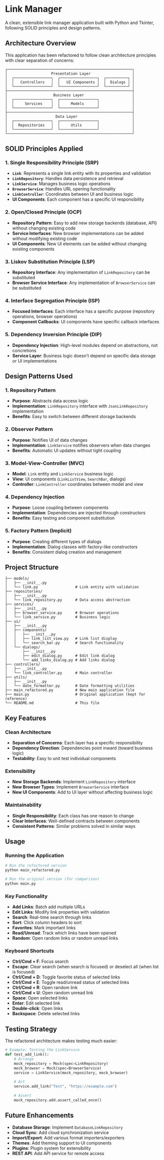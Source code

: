 # Link Manager

A clean, extensible link manager application built with Python and Tkinter, following SOLID principles and design patterns.

## Architecture Overview

This application has been refactored to follow clean architecture principles with clear separation of concerns:

```
┌─────────────────────────────────────────────────────────┐
│                    Presentation Layer                   │
│  ┌─────────────────┐  ┌─────────────────┐  ┌──────────┐ │
│  │   Controllers   │  │   UI Components │  │  Dialogs │ │
│  └─────────────────┘  └─────────────────┘  └──────────┘ │
├─────────────────────────────────────────────────────────┤
│                     Business Layer                      │
│  ┌─────────────────┐  ┌─────────────────┐               │
│  │     Services    │  │     Models      │               │
│  └─────────────────┘  └─────────────────┘               │
├─────────────────────────────────────────────────────────┤
│                      Data Layer                         │
│  ┌─────────────────┐  ┌─────────────────┐               │
│  │  Repositories   │  │     Utils       │               │
│  └─────────────────┘  └─────────────────┘               │
└─────────────────────────────────────────────────────────┘
```

## SOLID Principles Applied

### 1. Single Responsibility Principle (SRP)
- **`Link`**: Represents a single link entity with its properties and validation
- **`LinkRepository`**: Handles data persistence and retrieval
- **`LinkService`**: Manages business logic operations
- **`BrowserService`**: Handles URL opening functionality
- **`LinkController`**: Coordinates between UI and business logic
- **UI Components**: Each component has a specific UI responsibility

### 2. Open/Closed Principle (OCP)
- **Repository Pattern**: Easy to add new storage backends (database, API) without changing existing code
- **Service Interfaces**: New browser implementations can be added without modifying existing code
- **UI Components**: New UI elements can be added without changing existing components

### 3. Liskov Substitution Principle (LSP)
- **Repository Interface**: Any implementation of `LinkRepository` can be substituted
- **Browser Service Interface**: Any implementation of `BrowserService` can be substituted

### 4. Interface Segregation Principle (ISP)
- **Focused Interfaces**: Each interface has a specific purpose (repository operations, browser operations)
- **Component Callbacks**: UI components have specific callback interfaces

### 5. Dependency Inversion Principle (DIP)
- **Dependency Injection**: High-level modules depend on abstractions, not concretions
- **Service Layer**: Business logic doesn't depend on specific data storage or UI implementations

## Design Patterns Used

### 1. Repository Pattern
- **Purpose**: Abstracts data access logic
- **Implementation**: `LinkRepository` interface with `JsonLinkRepository` implementation
- **Benefits**: Easy to switch between different storage backends

### 2. Observer Pattern
- **Purpose**: Notifies UI of data changes
- **Implementation**: `LinkService` notifies observers when data changes
- **Benefits**: Automatic UI updates without tight coupling

### 3. Model-View-Controller (MVC)
- **Model**: `Link` entity and `LinkService` business logic
- **View**: UI components (`LinkListView`, `SearchBar`, dialogs)
- **Controller**: `LinkController` coordinates between model and view

### 4. Dependency Injection
- **Purpose**: Loose coupling between components
- **Implementation**: Dependencies are injected through constructors
- **Benefits**: Easy testing and component substitution

### 5. Factory Pattern (Implicit)
- **Purpose**: Creating different types of dialogs
- **Implementation**: Dialog classes with factory-like constructors
- **Benefits**: Consistent dialog creation and management

## Project Structure

```
├── models/
│   ├── __init__.py
│   └── link.py                 # Link entity with validation
├── repositories/
│   ├── __init__.py
│   └── link_repository.py      # Data access abstraction
├── services/
│   ├── __init__.py
│   ├── browser_service.py      # Browser operations
│   └── link_service.py         # Business logic
├── ui/
│   ├── __init__.py
│   ├── components/
│   │   ├── __init__.py
│   │   ├── link_list_view.py   # Link list display
│   │   └── search_bar.py       # Search functionality
│   └── dialogs/
│       ├── __init__.py
│       ├── edit_dialog.py      # Edit link dialog
│       └── add_links_dialog.py # Add links dialog
├── controllers/
│   ├── __init__.py
│   └── link_controller.py      # Main controller
├── utils/
│   ├── __init__.py
│   └── date_formatter.py       # Date formatting utilities
├── main_refactored.py          # New main application file
├── main.py                     # Original application (kept for reference)
└── README.md                   # This file
```

## Key Features

### Clean Architecture
- **Separation of Concerns**: Each layer has a specific responsibility
- **Dependency Direction**: Dependencies point inward (toward business logic)
- **Testability**: Easy to unit test individual components

### Extensibility
- **New Storage Backends**: Implement `LinkRepository` interface
- **New Browser Types**: Implement `BrowserService` interface
- **New UI Components**: Add to UI layer without affecting business logic

### Maintainability
- **Single Responsibility**: Each class has one reason to change
- **Clear Interfaces**: Well-defined contracts between components
- **Consistent Patterns**: Similar problems solved in similar ways

## Usage

### Running the Application

```bash
# Run the refactored version
python main_refactored.py

# Run the original version (for comparison)
python main.py
```

### Key Functionality
- **Add Links**: Batch add multiple URLs
- **Edit Links**: Modify link properties with validation
- **Search**: Real-time search through links
- **Sort**: Click column headers to sort
- **Favorites**: Mark important links
- **Read/Unread**: Track which links have been opened
- **Random**: Open random links or random unread links

### Keyboard Shortcuts
- **Ctrl/Cmd + F**: Focus search
- **Escape**: Clear search (when search is focused) or deselect all (when list is focused)
- **Ctrl/Cmd + D**: Toggle favorite status of selected links
- **Ctrl/Cmd + E**: Toggle read/unread status of selected links
- **Ctrl/Cmd + R**: Open random link
- **Ctrl/Cmd + U**: Open random unread link
- **Space**: Open selected links
- **Enter**: Edit selected link
- **Double-click**: Open links
- **Backspace**: Delete selected links

## Testing Strategy

The refactored architecture makes testing much easier:

```python
# Example: Testing the LinkService
def test_add_link():
    # Arrange
    mock_repository = Mock(spec=LinkRepository)
    mock_browser = Mock(spec=BrowserService)
    service = LinkService(mock_repository, mock_browser)
    
    # Act
    service.add_link("Test", "https://example.com")
    
    # Assert
    mock_repository.add.assert_called_once()
```

## Future Enhancements
- **Database Storage**: Implement `DatabaseLinkRepository`
- **Cloud Sync**: Add cloud synchronization service
- **Import/Export**: Add various format importers/exporters
- **Themes**: Add theming support to UI components
- **Plugins**: Plugin system for extensibility
- **REST API**: Add API service for remote access
